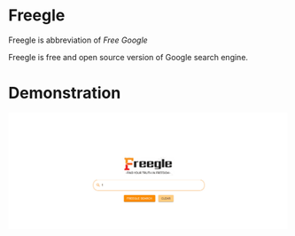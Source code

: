 # Freegle
Freegle is abbreviation of *Free Google*

Freegle is free and open source version of Google search engine.

# Demonstration
![Animation Demo](src/assets/demo.gif)

